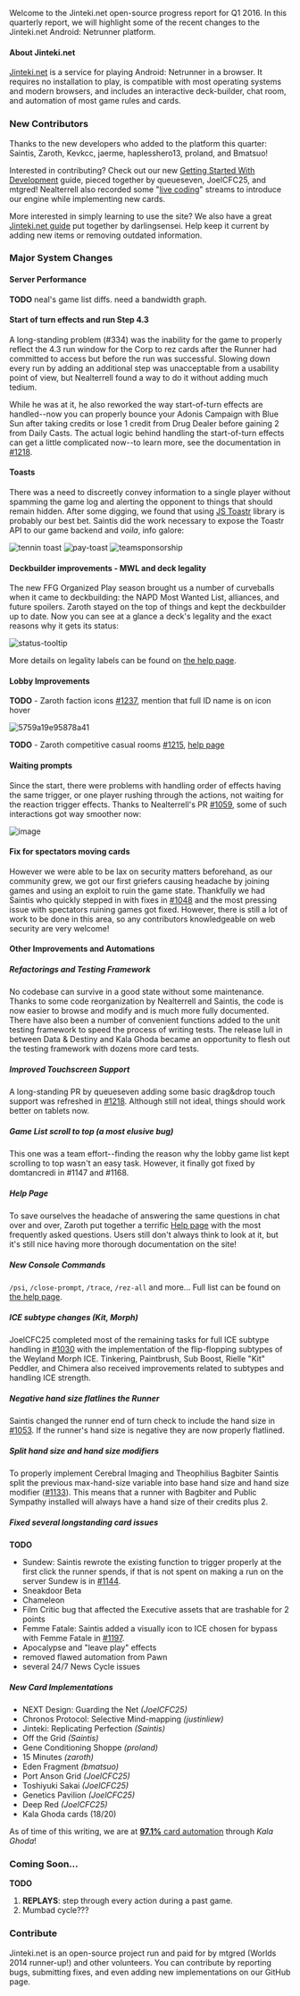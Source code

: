 Welcome to the Jinteki.net open-source progress report for Q1 2016. In this quarterly report, we will highlight some of the recent changes to the Jinteki.net Android: Netrunner platform.

#### About Jinteki.net

[Jinteki.net](http://www.jinteki.net) is a service for playing Android: Netrunner in a browser. It requires no installation to play, is compatible with most operating systems and modern browsers, and includes an interactive deck-builder, chat room, and automation of most game rules and cards.

### New Contributors

Thanks to the new developers who added to the platform this quarter: Saintis, Zaroth, Kevkcc, jaerme, haplesshero13, proland, and Bmatsuo!

Interested in contributing? Check out our new [Getting Started With Development](https://github.com/mtgred/netrunner/wiki/Getting-Started-with-Development) guide, pieced together by queueseven, JoelCFC25, and mtgred! Nealterrell also recorded some "[live coding](https://www.livecoding.tv/video/jintekinet-intro-tenma-line-12/)" streams to introduce our engine while implementing new cards.

More interested in simply learning to use the site? We also have a great [Jinteki.net guide](https://github.com/mtgred/netrunner/wiki/Jinteki.net-Guide) put together by darlingsensei. Help keep it current by adding new items or removing outdated information.

### Major System Changes

#### Server Performance

**TODO** neal's game list diffs. need a bandwidth graph.

#### Start of turn effects and run Step 4.3

A long-standing problem (#334) was the inability for the game to properly reflect the 4.3 run window for the Corp to rez cards after the Runner had committed to access but before the run was successful. Slowing down every run by adding an additional step was unacceptable from a usability point of view, but Nealterrell found a way to do it without adding much tedium.

While he was at it, he also reworked the way start-of-turn effects are handled--now you can properly bounce your Adonis Campaign with Blue Sun after taking credits or lose 1 credit from Drug Dealer before gaining 2 from Daily Casts. The actual logic behind handling the start-of-turn effects can get a little complicated now--to learn more, see the documentation in [#1218](https://github.com/mtgred/netrunner/pull/1218).

#### Toasts

There was a need to discreetly convey information to a single player without spamming the game log and alerting the opponent to things that should remain hidden. After some digging, we found that using [JS Toastr](https://github.com/CodeSeven/toastr) library is probably our best bet. Saintis did the work necessary to expose the Toastr API to our game backend and _voila_, info galore:

![tennin toast](https://cloud.githubusercontent.com/assets/13198563/12204765/85b373de-b636-11e5-8b46-2b4bcf98a57a.png)
![pay-toast](https://cloud.githubusercontent.com/assets/13198563/12204678/eec72bf0-b635-11e5-81bb-4da12ab227d0.png)
![teamsponsorship](https://cloud.githubusercontent.com/assets/13198563/12204871/4b4ba03a-b637-11e5-8932-e288dafc9dc8.png)

#### Deckbuilder improvements - MWL and deck legality

The new FFG Organized Play season brought us a number of curveballs when it came to deckbuilding: the NAPD Most Wanted List, alliances, and future spoilers. Zaroth stayed on the top of things and kept the deckbuilder up to date. Now you can see at a glance a deck's legality and the exact reasons why it gets its status:

![status-tooltip](https://cloud.githubusercontent.com/assets/840021/13109413/511d56dc-d579-11e5-9762-2259eada4bee.png)

More details on legality labels can be found on [the help page](http://www.jinteki.net/help#napdmwl).

#### Lobby Improvements

**TODO** - Zaroth faction icons [#1237](https://github.com/mtgred/netrunner/pull/1237), mention that full ID name is on icon hover


![5759a19e95878a41](https://cloud.githubusercontent.com/assets/840021/13052139/6f5c8776-d3fd-11e5-8f08-4574ce77b77b.png)

**TODO** - Zaroth competitive casual rooms [#1215](https://github.com/mtgred/netrunner/pull/1215), [help page](http://www.jinteki.net/help#competitive)

#### Waiting prompts

Since the start, there were problems with handling order of effects having the same trigger, or one player rushing through the actions, not waiting for the reaction trigger effects. Thanks to Nealterrell's PR [#1059](https://github.com/mtgred/netrunner/pull/1059), some of such interactions got way smoother now:

![image](https://cloud.githubusercontent.com/assets/10083341/12056074/ce762310-aee7-11e5-8fb4-78d3f83e3d24.png)

#### Fix for spectators moving cards

However we were able to be lax on security matters beforehand, as our community grew, we got our first griefers causing headache by joining games and using an exploit to ruin the game state. Thankfully we had Saintis who quickly stepped in with fixes in [#1048](https://github.com/mtgred/netrunner/pull/1048) and the most pressing issue with spectators ruining games got fixed. However, there is still a lot of work to be done in this area, so any contributors knowledgeable on web security are very welcome!

#### Other Improvements and Automations

##### Refactorings and Testing Framework

No codebase can survive in a good state without some maintenance. Thanks to some code reorganization by Nealterrell and Saintis, the code is now easier to browse and modify and is much more fully documented. There have also been a number of convenient functions added to the unit testing framework to speed the process of writing tests. The release lull in between Data & Destiny and Kala Ghoda became an opportunity to flesh out the testing framework with dozens more card tests. 

##### Improved Touchscreen Support

A long-standing PR by queueseven adding some basic drag&drop touch support was refreshed in [#1218](https://github.com/mtgred/netrunner/pull/1218). Although still not ideal, things should work better on tablets now.

##### Game List scroll to top (a most elusive bug)

This one was a team effort--finding the reason why the lobby game list kept scrolling to top wasn't an easy task. However, it finally got fixed by domtancredi in #1147 and #1168.

##### Help Page

To save ourselves the headache of answering the same questions in chat over and over, Zaroth put together a terrific [Help page](http://www.jinteki.net/help) with the most frequently asked questions. Users still don't always think to look at it, but it's still nice having more thorough documentation on the site!

##### New Console Commands

`/psi`, `/close-prompt`, `/trace`, `/rez-all` and more... Full list can be found on [the help page](http://www.jinteki.net/help#commands).

##### ICE subtype changes (Kit, Morph)

JoelCFC25 completed most of the remaining tasks for full ICE subtype handling in [#1030](https://github.com/mtgred/netrunner/pull/1030) with the implementation of the flip-flopping subtypes of the Weyland Morph ICE. Tinkering, Paintbrush, Sub Boost, Rielle "Kit" Peddler, and Chimera also received improvements related to subtypes and handling ICE strength.

##### Negative hand size flatlines the Runner

Saintis changed the runner end of turn check to include the hand size in [#1053](https://github.com/mtgred/netrunner/pull/1053). If the runner's hand size is negative they are now properly flatlined.

##### Split hand size and hand size modifiers

To properly implement Cerebral Imaging and Theophilius Bagbiter Saintis split the previous max-hand-size variable into base hand size and hand size modifier ([#1133](https://github.com/mtgred/netrunner/pull/1133)). This means that a runner with Bagbiter and Public Sympathy installed will always have a hand size of their credits plus 2. 

##### Fixed several longstanding card issues

**TODO**

* Sundew: Saintis rewrote the existing function to trigger properly at the first click the runner spends, if that is not spent on making a run on the server Sundew is in [#1144](https://github.com/mtgred/netrunner/pull/1144).
* Sneakdoor Beta
* Chameleon
* Film Critic bug that affected the Executive assets that are trashable for 2 points
* Femme Fatale: Saintis added a visually icon to ICE chosen for bypass with Femme Fatale in [#1197](https://github.com/mtgred/netrunner/pull/1197).
* Apocalypse and "leave play" effects
* removed flawed automation from Pawn
* several 24/7 News Cycle issues


##### New Card Implementations

* NEXT Design: Guarding the Net  _(JoelCFC25)_
* Chronos Protocol: Selective Mind-mapping _(justinliew)_
* Jinteki: Replicating Perfection _(Saintis)_
* Off the Grid _(Saintis)_
* Gene Conditioning Shoppe _(proland)_
* 15 Minutes _(zaroth)_
* Eden Fragment _(bmatsuo)_
* Port Anson Grid _(JoelCFC25)_
* Toshiyuki Sakai _(JoelCFC25)_
* Genetics Pavilion _(JoelCFC25)_
* Deep Red _(JoelCFC25)_
* Kala Ghoda cards (18/20)

As of time of this writing, we are at [__97.1%__ card automation](https://docs.google.com/spreadsheets/d/1ICv19cNjSaW9C-DoEEGH3iFt09PBTob4CAutGex0gnE/pubhtml) through _Kala Ghoda_!

### Coming Soon...

**TODO**

1. __REPLAYS__: step through every action during a past game.
2. Mumbad cycle???

### Contribute

Jinteki.net is an open-source project run and paid for by mtgred (Worlds 2014 runner-up!) and other volunteers. You can contribute by reporting bugs, submitting fixes, and even adding new implementations on our GitHub page.